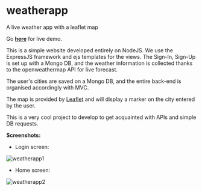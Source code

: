 # weatherapp
A live weather app with a leaflet map

Go **[here](https://nameless-castle-27658.herokuapp.com/)** for live demo.

This is a simple website developed entirely on NodeJS. We use the ExpressJS framework and ejs templates for the views.
The Sign-In, Sign-Up is set up with a Mongo DB, and the weather information is collected thanks to the openweathermap API for live forecast.

The user's cities are saved on a Mongo DB, and the entire back-end is organised accordingly with MVC.

The map is provided by [Leaflet](https://leafletjs.com/) and will display a marker on the city entered by the user.

This is a very cool project to develop to get acquainted with APIs and simple DB requests.


**Screenshots:**
* Login screen:


![weatherapp1](https://i.ibb.co/7gWZjQr/weatherapp1.png)

* Home screen:


![weatherapp2](https://i.ibb.co/fqwmL0v/weatherapp2.png)

